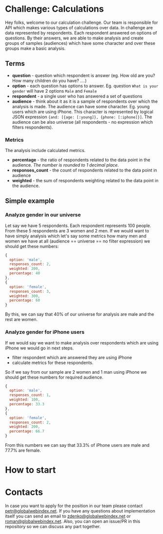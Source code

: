 # Challenge: Calculations

Hey folks,
welcome to our calculation challenge. Our team is responsible for API which makes various types of calculations over data. In challenge are data represented by respondents. Each respondent answered on options of questions. By their answers, we are able to make analysis and create groups of samples (audiences) which have some character and over these groups make a basic analysis.

## Terms
* **question** - question which respondent is answer (eg. How old are you? How many children do you have? ....)
* **option** - each question has options to answer. Eg. question `What is your gender` will have 2 options `Male` and `Female`
* **respondent** - a single user who has answered a set of questions
* **audience** - think about it as it is a sample of respondents over which the analysis is made. The audience can have some character. Eg. young users which are using iPhone. This character is represented by logical JSON expression `{and: [{age: [:young]}, {phone: [:iphone]}]`. The audience can be also universe (all respondents - no expression which filters respondents).

### Metrics
The analysis include calculated metrics.

* **percentage** - the ratio of respondents related to the data point in the audience. *The number is rounded to 1 decimal place*.
* **responses_count** - the count of respondents related to the data point in audience
* **weighted** - the sum of respondents weighting related to the data point in the audience.

## Simple example
### Analyze gender in our universe
Let say we have 5 respondents. Each respondent represents 100 people. From these 5 respondents are 3 women and 2 men. If we would want to have simply analysis which let's say some metrics how many men and women we have at all (audience == universe == no filter expression) we should get these numbers:

```javascript
{
  option: 'male',
  responses_count: 2,
  weighted: 200,
  percentage: 40
},
{
  option: 'female',
  responses_count: 3,
  weighted: 300,
  percentage: 60
}
```
By this, we can say that 40% of our universe for analysis are male and the rest are women.

### Analyze gender for iPhone users
If we would say we want to make analysis over respondents which are using iPhone we would go in next steps.
* filter respondent which are answered they are using iPhone
* calculate metrics for these respondents.

So if we say from our sample are 2 women and 1 man using iPhone we should get these numbers for required audience.
```javascript
{
  option: 'male',
  responses_count: 1,
  weighted: 100,
  percentage: 33.3
},
{
  option: 'female',
  responses_count: 2,
  weighted: 200,
  percentage: 66.7
}
```
From this numbers we can say that 33.3% of iPhone users are male and 77.7% are female.

# How to start
# Contacts
In case you want to apply for the position in our team please contact petr@globalwebindex.net. If you have any questions about implementation itself you can send an email to zdenko@globalwebindex.net or roman@globalwebindex.net. Also, you can open an issue/PR in this repository so we can discuss any part together.
